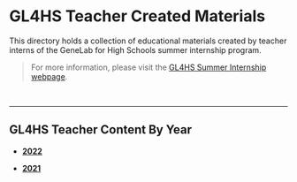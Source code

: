 # GL4HS Teacher Created Materials
This directory holds a collection of educational materials created by teacher interns of the GeneLab for High Schools summer internship program.
> For more information, please visit the [GL4HS Summer Internship webpage](https://genelab.nasa.gov/genelab-high-schools-gl4hs-summer-internship).

<br>

---
## GL4HS Teacher Content By Year

* [**2022**](2022)

* [**2021**](2021)
